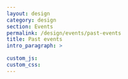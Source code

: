 ```yaml
---
layout: design
category: design
section: Events
permalink: /design/events/past-events
title: Past events
intro_paragraph: >

custom_js:
custom_css:
---
```

